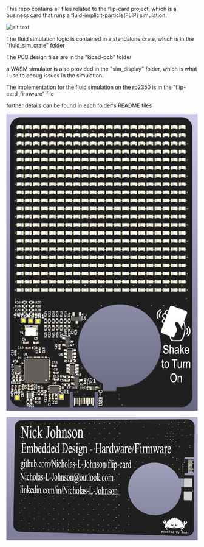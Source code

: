 This repo contains all files related to the flip-card project, which is a business card that runs a fluid-implicit-particle(FLIP) simulation.

![alt text](media/1000003136.gif)

The fluid simulation logic is contained in a standalone crate, which is in the "fluid_sim_crate" folder

The PCB design files are in the "kicad-pcb" folder

a WASM simulator is also provided in the "sim_display" folder, which is what I use to debug issues in the simulation.

The implementation for the fluid simulation on the rp2350 is in the "flip-card_firmware" file

further details can be found in each folder's README files

![alt text](media/PCB_3D.JPG)

![alt text](media/PCB_Back.JPG)
